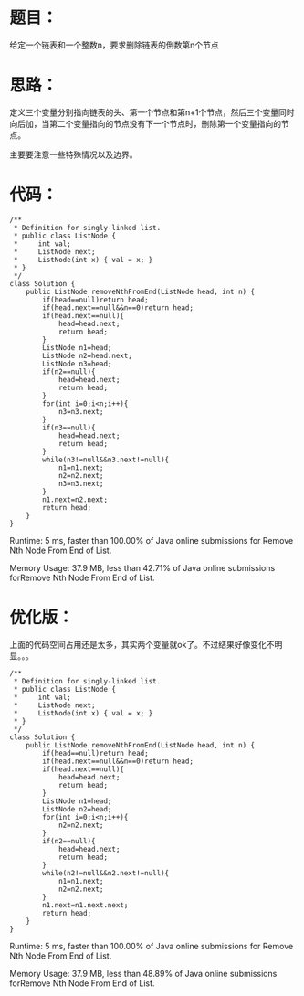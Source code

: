 # 题目：
给定一个链表和一个整数n，要求删除链表的倒数第n个节点
# 思路：
定义三个变量分别指向链表的头、第一个节点和第n+1个节点，然后三个变量同时向后加，当第二个变量指向的节点没有下一个节点时，删除第一个变量指向的节点。

主要要注意一些特殊情况以及边界。
# 代码：
```
/**
 * Definition for singly-linked list.
 * public class ListNode {
 *     int val;
 *     ListNode next;
 *     ListNode(int x) { val = x; }
 * }
 */
class Solution {
    public ListNode removeNthFromEnd(ListNode head, int n) {
        if(head==null)return head;
        if(head.next==null&&n==0)return head;
        if(head.next==null){
            head=head.next;
            return head;
        }
        ListNode n1=head;
        ListNode n2=head.next;
        ListNode n3=head;
        if(n2==null){
            head=head.next;
            return head;
        }
        for(int i=0;i<n;i++){
            n3=n3.next;
        }
        if(n3==null){
            head=head.next;
            return head;
        }
        while(n3!=null&&n3.next!=null){
            n1=n1.next;
            n2=n2.next;
            n3=n3.next;
        }
        n1.next=n2.next;
        return head;
    }
}
```

Runtime: 5 ms, faster than 100.00% of Java online submissions for Remove Nth Node From End of List.

Memory Usage: 37.9 MB, less than 42.71% of Java online submissions forRemove Nth Node From End of List.

# 优化版：
上面的代码空间占用还是太多，其实两个变量就ok了。不过结果好像变化不明显。。。

```
/**
 * Definition for singly-linked list.
 * public class ListNode {
 *     int val;
 *     ListNode next;
 *     ListNode(int x) { val = x; }
 * }
 */
class Solution {
    public ListNode removeNthFromEnd(ListNode head, int n) {
        if(head==null)return head;
        if(head.next==null&&n==0)return head;
        if(head.next==null){
            head=head.next;
            return head;
        }
        ListNode n1=head;
        ListNode n2=head;
        for(int i=0;i<n;i++){
            n2=n2.next;
        }
        if(n2==null){
            head=head.next;
            return head;
        }
        while(n2!=null&&n2.next!=null){
            n1=n1.next;
            n2=n2.next;
        }
        n1.next=n1.next.next;
        return head;
    }
}
```

Runtime: 5 ms, faster than 100.00% of Java online submissions for Remove Nth Node From End of List.

Memory Usage: 37.9 MB, less than 48.89% of Java online submissions forRemove Nth Node From End of List.

